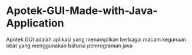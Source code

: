 # Apotek-GUI-Made-with-Java-Application
Apotek GUI adalah aplikasi yang menampilkan berbagai macam kegunaan obat yang menggunakan bahasa pemrograman java
